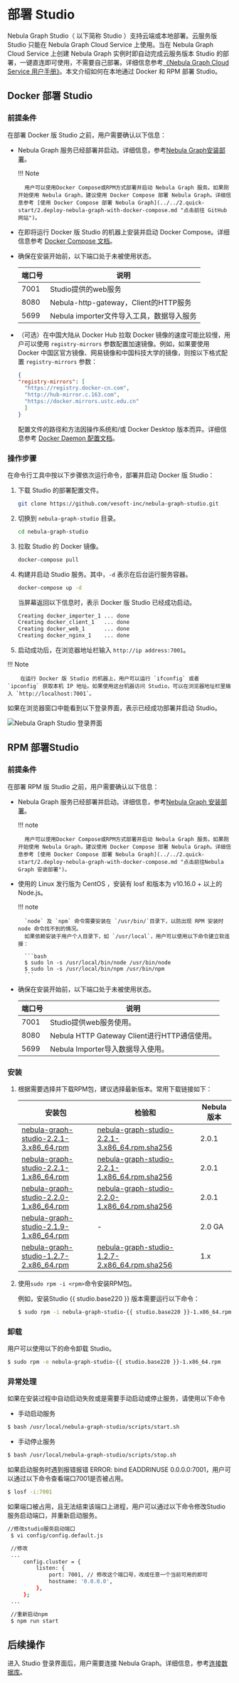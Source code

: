 # 部署 Studio

Nebula Graph Studio（ 以下简称 Studio ）支持云端或本地部署。云服务版 Studio 只能在 Nebula Graph Cloud Service 上使用。当在 Nebula Graph Cloud Service 上创建 Nebula Graph 实例时即自动完成云服务版本 Studio 的部署，一键直连即可使用，不需要自己部署。详细信息参考[《Nebula Graph Cloud Service 用户手册》](https://cloud-docs.nebula-graph.com.cn/cn/posts/manage-instances/dbaas-ug-connect-nebulastudio/ "点击前往 Nebula Graph Cloud Service 用户手册")。本文介绍如何在本地通过 Docker 和 RPM 部署 Studio。

## Docker 部署 Studio
### 前提条件

在部署 Docker 版 Studio 之前，用户需要确认以下信息：

- Nebula Graph 服务已经部署并启动。详细信息，参考[Nebula Graph安装部署](../../4.deployment-and-installation/1.resource-preparations.md "点击前往 Nebula Graph 安装部署")。

  !!! Note

        用户可以使用Docker Compose或RPM方式部署并启动 Nebula Graph 服务。如果刚开始使用 Nebula Graph，建议使用 Docker Compose 部署 Nebula Graph。详细信息参考 [使用 Docker Compose 部署 Nebula Graph](../../2.quick-start/2.deploy-nebula-graph-with-docker-compose.md "点击前往 GitHub 网站")。

- 在即将运行 Docker 版 Studio 的机器上安装并启动 Docker Compose。详细信息参考 [Docker Compose 文档](https://docs.docker.com/compose/install/ "点击前往 Docker 文档中心")。
- 确保在安装开始前，以下端口处于未被使用状态。

   | 端口号 | 说明 |
   | ---- | ---- |
   | 7001 | Studio提供的web服务 |
   | 8080 | Nebula-http-gateway，Client的HTTP服务 |
   | 5699 | Nebula importer文件导入工具，数据导入服务 |

- （可选）在中国大陆从 Docker Hub 拉取 Docker 镜像的速度可能比较慢，用户可以使用 `registry-mirrors` 参数配置加速镜像。例如，如果要使用 Docker 中国区官方镜像、网易镜像和中国科技大学的镜像，则按以下格式配置 `registry-mirrors` 参数：

   ```json
   {
   "registry-mirrors": [
     "https://registry.docker-cn.com",
     "http://hub-mirror.c.163.com",
     "https://docker.mirrors.ustc.edu.cn"
     ]
   }
   ```

   配置文件的路径和方法因操作系统和/或 Docker Desktop 版本而异。详细信息参考 [Docker Daemon 配置文档](https://docs.docker.com/engine/reference/commandline/dockerd/#daemon-configuration-file "点击前往 Docker 文档中心")。

### 操作步骤

在命令行工具中按以下步骤依次运行命令，部署并启动 Docker 版 Studio：

1. 下载 Studio 的部署配置文件。

   ```bash
   git clone https://github.com/vesoft-inc/nebula-graph-studio.git
   ```

2. 切换到 `nebula-graph-studio` 目录。

   ```bash
   cd nebula-graph-studio
   ```

3. 拉取 Studio 的 Docker 镜像。

   ```bash
   docker-compose pull
   ```

4. 构建并启动 Studio 服务。其中，`-d` 表示在后台运行服务容器。

   ```bash
   docker-compose up -d
   ```

   当屏幕返回以下信息时，表示 Docker 版 Studio 已经成功启动。

   ```bash
   Creating docker_importer_1 ... done
   Creating docker_client_1   ... done
   Creating docker_web_1      ... done
   Creating docker_nginx_1    ... done
   ```

5. 启动成功后，在浏览器地址栏输入 `http://ip address:7001`。

  !!! Note

        在运行 Docker 版 Studio 的机器上，用户可以运行 `ifconfig` 或者 `ipconfig` 获取本机 IP 地址。如果使用这台机器访问 Studio，可以在浏览器地址栏里输入 `http://localhost:7001`。

   如果在浏览器窗口中能看到以下登录界面，表示已经成功部署并启动 Studio。

   ![Nebula Graph Studio 登录界面](../figs/st-ug-001-1.png "Nebula Graph Studio 登录界面")

## RPM 部署Studio

### 前提条件

在部署 RPM 版 Studio 之前，用户需要确认以下信息：

- Nebula Graph 服务已经部署并启动。详细信息，参考[Nebula Graph 安装部署](../../4.deployment-and-installation/1.resource-preparations.md "点击前往 Nebula Graph 安装部署")。

  !!! note

        用户可以使用Docker Compose或RPM方式部署并启动 Nebula Graph 服务。如果刚开始使用 Nebula Graph，建议使用 Docker Compose 部署 Nebula Graph。详细信息参考 [使用 Docker Compose 部署 Nebula Graph](../../2.quick-start/2.deploy-nebula-graph-with-docker-compose.md "点击前往Nebula Graph 安装部署")。

- 使用的 Linux 发行版为 CentOS ，安装有 losf 和版本为 v10.16.0 + 以上的 Node.js。
  
  !!! note

        `node` 及 `npm` 命令需要安装在 `/usr/bin/`目录下，以防出现 RPM 安装时 node 命令找不到的情况。
        如果依赖安装于用户个人目录下，如 `/usr/local`，用户可以使用以下命令建立软连接：

        ```bash
        $ sudo ln -s /usr/local/bin/node /usr/bin/node
        $ sudo ln -s /usr/local/bin/npm /usr/bin/npm
        ```

- 确保在安装开始前，以下端口处于未被使用状态。
  
  | 端口号 | 说明 |
  | ---- | ---- |
  | 7001 | Studio提供web服务使用。 |
  | 8080 | Nebula HTTP Gateway Client进行HTTP通信使用。 |
  | 5699 | Nebula Importer导入数据导入使用。 |

### 安装

1. 根据需要选择并下载RPM包，建议选择最新版本。常用下载链接如下：

   | 安装包 | 检验和 | Nebula版本 |
   | ----- | ----- | ----- |
   | [nebula-graph-studio-2.2.1-3.x86_64.rpm](https://oss-cdn.nebula-graph.com.cn/nebula-graph-studio/nebula-graph-studio-2.2.1-3.x86_64.rpm) |  [nebula-graph-studio-2.2.1-3.x86_64.rpm.sha256](https://oss-cdn.nebula-graph.com.cn/nebula-graph-studio/nebula-graph-studio-2.2.1-3.x86_64.rpm.sha256) | 2.0.1 |
   | [nebula-graph-studio-2.2.1-1.x86_64.rpm](https://oss-cdn.nebula-graph.com.cn/nebula-graph-studio/nebula-graph-studio-2.2.1-1.x86_64.rpm) |  [nebula-graph-studio-2.2.1-1.x86_64.rpm.sha256](https://oss-cdn.nebula-graph.com.cn/nebula-graph-studio/nebula-graph-studio-2.2.1-1.x86_64.rpm.sha256) | 2.0.1 |
   | [nebula-graph-studio-2.2.0-1.x86_64.rpm](https://oss-cdn.nebula-graph.com.cn/nebula-graph-studio/nebula-graph-studio-2.2.0-1.x86_64.rpm) |  [nebula-graph-studio-2.2.0-1.x86_64.rpm.sha256](https://oss-cdn.nebula-graph.com.cn/nebula-graph-studio/nebula-graph-studio-2.2.0-1.x86_64.rpm.sha256) | 2.0.1 |
   | [nebula-graph-studio-2.1.9-1.x86_64.rpm](https://oss-cdn.nebula-graph.com.cn/nebula-graph-studio/nebula-graph-studio-2.1.9-1.x86_64.rpm) | - |  2.0 GA |
   | [nebula-graph-studio-1.2.7-2.x86_64.rpm](https://oss-cdn.nebula-graph.com.cn/nebula-graph-studio/nebula-graph-studio-1.2.7-2.x86_64.rpm) | [nebula-graph-studio-1.2.7-2.x86_64.rpm.sha256](https://oss-cdn.nebula-graph.com.cn/nebula-graph-studio/nebula-graph-studio-1.2.7-2.x86_64.rpm.sha256) |  1.x |

2. 使用`sudo rpm -i <rpm>`命令安装RPM包。

   例如，安装Studio {{ studio.base220 }} 版本需要运行以下命令：

   ```bash
   $ sudo rpm -i nebula-graph-studio-{{ studio.base220 }}-1.x86_64.rpm
   ```

### 卸载

用户可以使用以下的命令卸载 Studio。

```bash
$ sudo rpm -e nebula-graph-studio-{{ studio.base220 }}-1.x86_64.rpm
```

### 异常处理

如果在安装过程中自动启动失败或是需要手动启动或停止服务，请使用以下命令

- 手动启动服务
```bash
$ bash /usr/local/nebula-graph-studio/scripts/start.sh
```

- 手动停止服务
```bash  
$ bash /usr/local/nebula-graph-studio/scripts/stop.sh
```

如果启动服务时遇到报错报错 ERROR: bind EADDRINUSE 0.0.0.0:7001，用户可以通过以下命令查看端口7001是否被占用。
```bash
$ losf -i:7001
```

如果端口被占用，且无法结束该端口上进程，用户可以通过以下命令修改Studio服务启动端口，并重新启动服务。
```bash
//修改studio服务启动端口
 $ vi config/config.default.js

 //修改
 ...
     config.cluster = {
         listen: {
             port: 7001, // 修改这个端口号，改成任意一个当前可用的即可
             hostname: '0.0.0.0',
         },
     };
 ...

 //重新启动npm
 $ npm run start
```

## 后续操作

进入 Studio 登录界面后，用户需要连接 Nebula Graph。详细信息，参考[连接数据库](st-ug-connect.md)。
